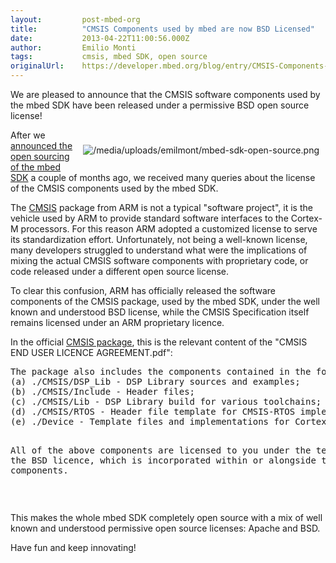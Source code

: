 ```yaml
---
layout:         post-mbed-org
title:          "CMSIS Components used by mbed are now BSD Licensed"
date:           2013-04-22T11:00:56.000Z
author:         Emilio Monti
tags:           cmsis, mbed SDK, open source
originalUrl:    https://developer.mbed.org/blog/entry/CMSIS-Components-BSD-Licensed/
---
```


<p>We are pleased to announce that the CMSIS software components used by
  the mbed SDK have been released under a permissive BSD open source license!</p>
<div
style="padding: 10px; float:right">
  <p>
    <img src="https://developer.mbed.org/media/uploads/emilmont/mbed-sdk-open-source.png"
    alt="/media/uploads/emilmont/mbed-sdk-open-source.png" title="/media/uploads/emilmont/mbed-sdk-open-source.png">
  </p>
  </div>
  <p>After we <a href="/blog/entry/mbed-SDK-is-now-Open-Source/">announced the open sourcing of the mbed SDK</a> a
    couple of months ago, we received many queries about the license of the
    CMSIS components used by the mbed SDK.</p>
  <p>The <a href="http://www.arm.com/products/processors/cortex-m/cortex-microcontroller-software-interface-standard.php"
    rel="nofollow">CMSIS</a> package from ARM is not a typical &quot;software
    project&quot;, it is the vehicle used by ARM to provide standard software
    interfaces to the Cortex-M processors. For this reason ARM adopted a customized
    license to serve its standardization effort. Unfortunately, not being a
    well-known license, many developers struggled to understand what were the
    implications of mixing the actual CMSIS software components with proprietary
    code, or code released under a different open source license.</p>
  <p>To clear this confusion, ARM has officially released the software components
    of the CMSIS package, used by the mbed SDK, under the well known and understood
    BSD license, while the CMSIS Specification itself remains licensed under
    an ARM proprietary licence.</p>
  <p>In the official <a href="https://silver.arm.com/browse/CMSIS" rel="nofollow">CMSIS package</a>,
    this is the relevant content of the &quot;CMSIS END USER LICENCE AGREEMENT.pdf&quot;:</p>
<pre>The package also includes the components contained in the following directories:
(a) ./CMSIS/DSP_Lib - DSP Library sources and examples;
(b) ./CMSIS/Include - Header files;
(c) ./CMSIS/Lib - DSP Library build for various toolchains;
(d) ./CMSIS/RTOS - Header file template for CMSIS-RTOS implementation; and
(e) ./Device - Template files and implementations for Cortex-M class processors.

All of the above components are licensed to you under the terms of the BSD licence, which is incorporated within
or alongside the above components.
</pre>

  <p>
    <br>
  </p>
  <p>This makes the whole mbed SDK completely open source with a mix of well
    known and understood permissive open source licenses: Apache and BSD.</p>
  <p>Have fun and keep innovating!</p>
